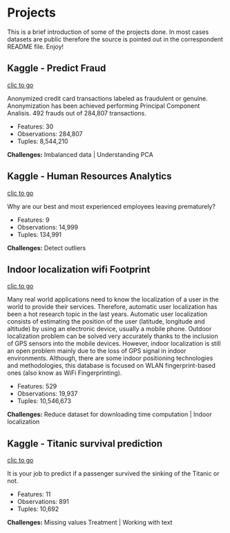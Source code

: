 Projects
================

This is a brief introduction of some of the projects done. In most cases datasets are public therefore the source is pointed out in the correspondent README file. Enjoy!

Kaggle - Predict Fraud
----------------------

[clic to go](https://github.com/raquelredo/Projects/tree/master/Kaggle%20-%20Predict%20Fraud)

Anonymized credit card transactions labeled as fraudulent or genuine. Anonymization has been achieved performing Principal Component Analisis. 492 frauds out of 284,807 transactions.

-   Features: 30
-   Observations: 284,807
-   Tuples: 8,544,210

**Challenges:** Imbalanced data | Understanding PCA

Kaggle - Human Resources Analytics
----------------------------------

[clic to go](https://github.com/raquelredo/Projects/tree/master/Kaggle%20-%20Human%20Resources%20Analytics)

Why are our best and most experienced employees leaving prematurely?

-   Features: 9
-   Observations: 14,999
-   Tuples: 134,991

**Challenges:** Detect outliers

Indoor localization wifi Footprint
----------------------------------

[clic to go](https://github.com/raquelredo/Projects/tree/master/Indoor%20localization%20Wifi%20Footprint)

Many real world applications need to know the localization of a user in the world to provide their services. Therefore, automatic user localization has been a hot research topic in the last years. Automatic user localization consists of estimating the position of the user (latitude, longitude and altitude) by using an electronic device, usually a mobile phone. Outdoor localization problem can be solved very accurately thanks to the inclusion of GPS sensors into the mobile devices. However, indoor localization is still an open problem mainly due to the loss of GPS signal in indoor environments. Although, there are some indoor positioning technologies and methodologies, this database is focused on WLAN fingerprint-based ones (also know as WiFi Fingerprinting).

-   Features: 529
-   Observations: 19,937
-   Tuples: 10,546,673

**Challenges:** Reduce dataset for downloading time computation | Indoor localization

Kaggle - Titanic survival prediction
------------------------------------

[clic to go](https://github.com/raquelredo/Projects/tree/master/Kaggle-%20Titanic%20survival%20prediction)

It is your job to predict if a passenger survived the sinking of the Titanic or not.

-   Features: 11
-   Observations: 891
-   Tuples: 10,692

**Challenges:** Missing values Treatment | Working with text
